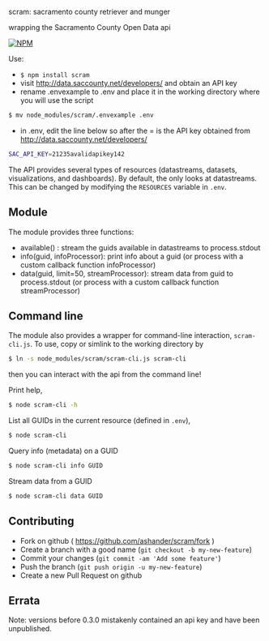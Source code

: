 scram: sacramento county retriever and munger

wrapping the Sacramento County Open Data api

[![NPM](https://nodei.co/npm/scram.png)](https://nodei.co/npm/scram/)

Use:

- `$ npm install scram`
- visit http://data.saccounty.net/developers/ and obtain an API key
- rename .envexample to .env and place it in the working directory where you
  will use the script
```sh    
$ mv node_modules/scram/.envexample .env
```

- in .env, edit the line below so after the = is the API key
  obtained from http://data.saccounty.net/developers/

```sh
SAC_API_KEY=21235avalidapikey142
```
The API provides several types of resources (datastreams, datasets, visualizations, and dashboards). By default, the only looks at datastreams. This can be changed by modifying the `RESOURCES` variable in `.env`.

## Module 

The module provides three functions:

 - available() :
     stream the guids available in datastreams to process.stdout
 - info(guid, infoProcessor):
     print info about a guid (or process with a custom callback function
     infoProcessor)
 - data(guid, limit=50, streamProcessor):
     stream data from guid to process.stdout (or process with a custom
     callback function streamProcessor)

## Command line

The module also provides a wrapper for command-line interaction, `scram-cli.js`.
To use, copy or simlink to the working directory by
```sh
$ ln -s node_modules/scram/scram-cli.js scram-cli
```
then you can interact with the api from the command line!

Print help,
```sh
$ node scram-cli -h
```
List all GUIDs in the current resource (defined in `.env`),
```sh
$ node scram-cli
```

Query info (metadata) on a GUID
```sh
$ node scram-cli info GUID
```

Stream data from a GUID
```sh
$ node scram-cli data GUID
```


## Contributing
- Fork on github ( https://github.com/ashander/scram/fork )
- Create a branch with a good name (`git checkout -b my-new-feature`)
- Commit your changes (`git commit -am 'Add some feature'`)
- Push the branch (`git push origin -u my-new-feature`)
- Create a new Pull Request on github

## Errata
Note: versions before 0.3.0 mistakenly contained an api key and have been
unpublished.
